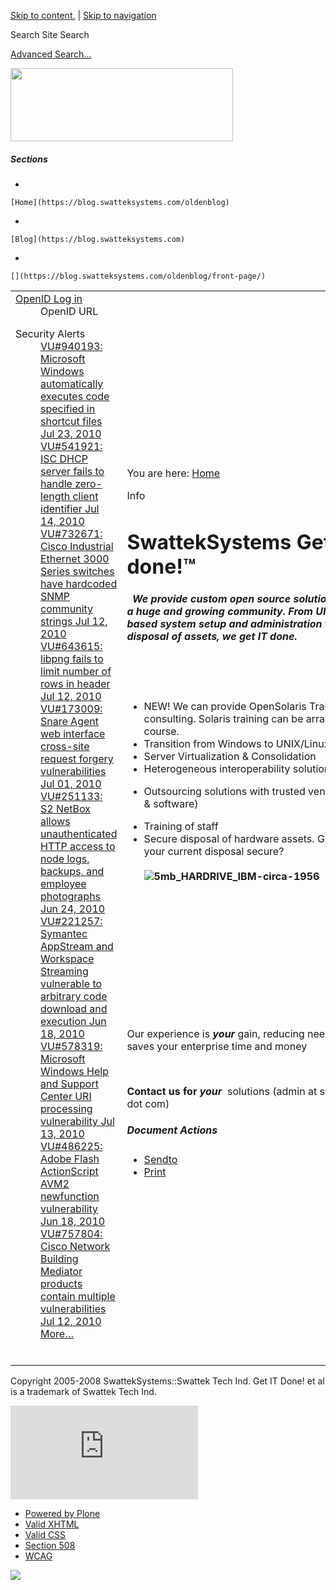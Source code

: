 [Skip to content.](https://blog.swatteksystems.com/oldenblog/front-page#documentContent) | [Skip to navigation](https://blog.swatteksystems.com/oldenblog/front-page#portlet-navigation-tree)

Search Site
<span>Search</span>

[Advanced Search…](https://blog.swatteksystems.com/oldenblog/search_form)

<a href="https://blog.swatteksystems.com/oldenblog" id="portal-logo"><img src="https://blog.swatteksystems.com/oldenblog/logo.png" width="356" height="117" /></a>

##### Sections

-   

    [Home](https://blog.swatteksystems.com/oldenblog)
-   

    [Blog](https://blog.swatteksystems.com)
-   

    [](https://blog.swatteksystems.com/oldenblog/front-page/)

<span></span>

<table>
<colgroup>
<col width="33%" />
<col width="33%" />
<col width="33%" />
</colgroup>
<tbody>
<tr class="odd">
<td align="left"><div class="visualPadding">
<div id="portletwrapper-706c6f6e652e6c656674636f6c756d6e0a636f6e746578740a2f6a6f686e6e797768697465646f672e636f6d0a6f70656e69642d6c6f67696e" class="portletWrapper kssattr-portlethash-706c6f6e652e6c656674636f6c756d6e0a636f6e746578740a2f6a6f686e6e797768697465646f672e636f6d0a6f70656e69642d6c6f67696e">
<dl>
<dt> <span class="portletTopLeft"></span> <a href="https://blog.swatteksystems.com/oldenblog/login_form" class="tile">OpenID Log in</a> <span class="portletTopRight"></span> </dt>
<dd><div class="field">
OpenID URL<br />

</div>
<div class="formControls">

</div>
</dd>
</dl>
</div>
<div id="portletwrapper-706c6f6e652e6c656674636f6c756d6e0a636f6e746578740a2f6a6f686e6e797768697465646f672e636f6d0a73656375726974792d616c65727473" class="portletWrapper kssattr-portlethash-706c6f6e652e6c656674636f6c756d6e0a636f6e746578740a2f6a6f686e6e797768697465646f672e636f6d0a73656375726974792d616c65727473">
<dl>
<dt> <span class="portletTopLeft"></span> <span>Security Alerts</span> <span class="portletTopRight"></span> </dt>
<dd><a href="http://www.kb.cert.org/vuls/id/940193" title="VU#940193: Microsoft Windows automatically executes code specified in shortcut files">VU#940193: Microsoft Windows automatically executes code specified in shortcut files <span class="portletItemDetails">Jul 23, 2010</span></a>
</dd>
<dd><a href="http://www.kb.cert.org/vuls/id/541921" title="VU#541921: ISC DHCP server fails to handle zero-length client identifier">VU#541921: ISC DHCP server fails to handle zero-length client identifier <span class="portletItemDetails">Jul 14, 2010</span></a>
</dd>
<dd><a href="http://www.kb.cert.org/vuls/id/732671" title="VU#732671: Cisco Industrial Ethernet 3000 Series switches have hardcoded SNMP community strings">VU#732671: Cisco Industrial Ethernet 3000 Series switches have hardcoded SNMP community strings <span class="portletItemDetails">Jul 12, 2010</span></a>
</dd>
<dd><a href="http://www.kb.cert.org/vuls/id/643615" title="VU#643615: libpng fails to limit number of rows in header">VU#643615: libpng fails to limit number of rows in header <span class="portletItemDetails">Jul 12, 2010</span></a>
</dd>
<dd><a href="http://www.kb.cert.org/vuls/id/173009" title="VU#173009: Snare Agent web interface cross-site request forgery vulnerabilities">VU#173009: Snare Agent web interface cross-site request forgery vulnerabilities <span class="portletItemDetails">Jul 01, 2010</span></a>
</dd>
<dd><a href="http://www.kb.cert.org/vuls/id/251133" title="VU#251133: S2 NetBox allows unauthenticated HTTP access to node logs, backups, and employee photographs">VU#251133: S2 NetBox allows unauthenticated HTTP access to node logs, backups, and employee photographs <span class="portletItemDetails">Jun 24, 2010</span></a>
</dd>
<dd><a href="http://www.kb.cert.org/vuls/id/221257" title="VU#221257: Symantec AppStream and Workspace Streaming vulnerable to arbitrary code download and execution">VU#221257: Symantec AppStream and Workspace Streaming vulnerable to arbitrary code download and execution <span class="portletItemDetails">Jun 18, 2010</span></a>
</dd>
<dd><a href="http://www.kb.cert.org/vuls/id/578319" title="VU#578319: Microsoft Windows Help and Support Center URI processing vulnerability">VU#578319: Microsoft Windows Help and Support Center URI processing vulnerability <span class="portletItemDetails">Jul 13, 2010</span></a>
</dd>
<dd><a href="http://www.kb.cert.org/vuls/id/486225" title="VU#486225: Adobe Flash ActionScript AVM2 newfunction vulnerability">VU#486225: Adobe Flash ActionScript AVM2 newfunction vulnerability <span class="portletItemDetails">Jun 18, 2010</span></a>
</dd>
<dd><a href="http://www.kb.cert.org/vuls/id/757804" title="VU#757804: Cisco Network Building Mediator products contain multiple vulnerabilities">VU#757804: Cisco Network Building Mediator products contain multiple vulnerabilities <span class="portletItemDetails">Jul 12, 2010</span></a>
</dd>
<dd><a href="https://blog.swatteksystems.com/oldenblog/++contextportlets++plone.leftcolumn/security-alerts/full_feed" class="tile">More…</a> <span class="portletBottomLeft"></span> <span class="portletBottomRight"></span>
</dd>
</dl>
</div>
 
</div></td>
<td align="left"><div>
<div id="portal-breadcrumbs">
<span id="breadcrumbs-you-are-here">You are here:</span> <a href="https://blog.swatteksystems.com/oldenblog">Home</a>
</div>
<div id="region-content" class="documentContent">
<span id="contentTopLeft"></span> <span id="contentTopRight"></span> <a href="https://blog.swatteksystems.com/oldenblog/front-page/"></a>
<dl>
<dt>Info</dt>
<dd>
</dd>
</dl>
<div id="viewlet-above-content">

</div>
<div id="content">
<h1 id="swatteksystems-get-it-done" class="documentFirstHeading"><span id="parent-fieldname-title"> SwattekSystems Get IT done!™ </span></h1>
<p><span id="parent-fieldname-description"> </span></p>
<div id="parent-fieldname-text">
<div class="visualClear">
  <em><strong>We provide custom open source solutions, leveraging a huge and growing community. From UNIX | Linux based system setup and administration to secure disposal of assets, we get IT done.<br />
<br />
<br />
</strong></em>
</div>
<p> </p>
<ul>
<li>NEW! We can provide OpenSolaris Training and consulting. Solaris training can be arranged as well of course.<br />
</li>
<li>Transition from Windows to UNIX/Linux<br />
</li>
<li>Server Virtualization &amp; Consolidation<br />
</li>
<li>Heterogeneous interoperability solutions</li>
<li><p>Outsourcing solutions with trusted vendors (hardware &amp; software)</p></li>
<li>Training of staff</li>
<li>Secure disposal of hardware assets. Green is in but is your current disposal secure?                                                                                                  <strong><strong><img src="https://blog.swatteksystems.com/oldenblog/front-page/copy_of_5mb_HARDRIVE_IBMcirca1956.gif/image_thumb" alt="5mb_HARDRIVE_IBM-circa-1956" class="image-left" /></strong></strong></li>
</ul>
<p> </p>
<p> </p>
<p><strong><br />
</strong></p>
<p><strong><br />
</strong></p>
<p> </p>
<p> </p>
<p>Our experience is <em><strong>your</strong></em> gain, reducing needed research saves your enterprise time and money</p>
<p><strong><br />
</strong></p>
<p><strong>Contact us for <em>your</em> </strong> <script type="text/javascript">
<!--
h='&#x73;&#x77;&#x61;&#116;&#116;&#x65;&#x6b;&#x73;&#x79;&#x73;&#116;&#x65;&#x6d;&#x73;&#46;&#x63;&#x6f;&#x6d;';a='&#64;';n='&#x61;&#100;&#x6d;&#x69;&#110;';e=n+a+h;
document.write('<a h'+'ref'+'="ma'+'ilto'+':'+e+'" clas'+'s="em' + 'ail">'+'&#x73;&#x6f;&#108;&#x75;&#116;&#x69;&#x6f;&#110;&#x73;'+'<\/'+'a'+'>');
// -->
</script><noscript>&#x73;&#x6f;&#108;&#x75;&#116;&#x69;&#x6f;&#110;&#x73;&#32;&#40;&#x61;&#100;&#x6d;&#x69;&#110;&#32;&#x61;&#116;&#32;&#x73;&#x77;&#x61;&#116;&#116;&#x65;&#x6b;&#x73;&#x79;&#x73;&#116;&#x65;&#x6d;&#x73;&#32;&#100;&#x6f;&#116;&#32;&#x63;&#x6f;&#x6d;&#x29;</noscript></p>
</div>
<div class="relatedItems">

</div>
<div class="visualClear">

</div>
<div class="documentActions">
<h5 id="document-actions" class="hiddenStructure">Document Actions</h5>
<ul>
<li><div id="document-action-sendto">

</div>
<a href="https://blog.swatteksystems.com/oldenblog/front-page/sendto_form">Sendto</a></li>
<li><div id="document-action-print">

</div>
<a href="javascript:this.print();">Print</a></li>
</ul>
</div>
<div id="review-history" class="reviewHistory">

</div>
</div>
<span id="contentBottomLeft"></span> <span id="contentBottomRight"></span>
</div>
</div></td>
<td align="left"><div class="visualPadding">
<div id="portletwrapper-706c6f6e652e7269676874636f6c756d6e0a636f6e746578740a2f6a6f686e6e797768697465646f672e636f6d0a706f72746c65742d616473656e7365" class="portletWrapper kssattr-portlethash-706c6f6e652e7269676874636f6c756d6e0a636f6e746578740a2f6a6f686e6e797768697465646f672e636f6d0a706f72746c65742d616473656e7365">
<div class="portletAdSense">

</div>
</div>
<div id="portletwrapper-706c6f6e652e7269676874636f6c756d6e0a636f6e746578740a2f6a6f686e6e797768697465646f672e636f6d0a7273732d687474702d66656564732d7a696666646176" class="portletWrapper kssattr-portlethash-706c6f6e652e7269676874636f6c756d6e0a636f6e746578740a2f6a6f686e6e797768697465646f672e636f6d0a7273732d687474702d66656564732d7a696666646176">
<dl>
<dt> <span class="portletTopLeft"></span> <a href="http://www.eweek.com" class="tile">eWeek - RSS Feed</a> <span class="portletTopRight"></span> </dt>
<dd><a href="http://feeds.ziffdavisenterprise.com/~r/RSS/tech/~3/_0I8lC-giAc/" class="tile">IT Workers Getting More Confident, Report Says <span class="portletItemDetails"> Jul 23, 2010 </span></a>
</dd>
<dd><a href="http://feeds.ziffdavisenterprise.com/~r/RSS/tech/~3/XfwDSnaI9sQ/" class="tile">Oracle Prepares Network Convergence for Its Red Stack <span class="portletItemDetails"> Jul 23, 2010 </span></a>
</dd>
<dd><a href="http://feeds.ziffdavisenterprise.com/~r/RSS/tech/~3/Nzw70f1Q_t8/" class="tile">Windows Vulnerability Targeted by More Malware <span class="portletItemDetails"> Jul 23, 2010 </span></a>
</dd>
<dd><a href="http://feeds.ziffdavisenterprise.com/~r/RSS/tech/~3/lH1DkBlbpIc/" class="tile">Riverbed to Offer Virtual Steelhead WAN Optimization Appliance <span class="portletItemDetails"> Jul 23, 2010 </span></a>
</dd>
<dd><a href="http://feeds.ziffdavisenterprise.com/~r/RSS/tech/~3/DtcPAFqWahs/" class="tile">Microsoft, ARM Sign New Licensing Agreement <span class="portletItemDetails"> Jul 23, 2010 </span></a>
</dd>
<dd><a href="http://www.eweek.com">More…</a> <span class="portletBottomLeft"></span> <span class="portletBottomRight"></span>
</dd>
</dl>
</div>
 
</div></td>
</tr>
</tbody>
</table>

Copyright 2005-2008 SwattekSystems::Swattek Tech Ind. Get IT Done! et al is a trademark of Swattek Tech Ind.

[![](http://www.peer1.com/affiliates/af_image.php?afid=203-145004&progtype=10)](http://www.peer1.com/affiliates/af_tracking.php?afid=203-145004&progtype=10)

-   [Powered by Plone](http://plone.org "This site was built using Plone CMS, the Open Source Content Management System. Click for more information.")
-   [Valid XHTML](http://validator.w3.org/check/referer "This site is valid XHTML.")
-   [Valid CSS](http://jigsaw.w3.org/css-validator/check/referer&warning=no&profile=css3&usermedium=all "This site was built with valid CSS.")
-   [Section 508](http://www.section508.gov "This site conforms to the US Government Section 508 Accessibility Guidelines.")
-   [WCAG](http://www.w3.org/WAI/WCAG1AA-Conformance "This site conforms to the W3C-WAI Web Content Accessibility Guidelines.")

![](https://blog.swatteksystems.com/oldenblog/spinner.gif)
